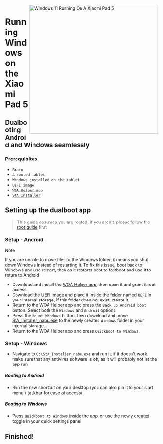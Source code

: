<img align="right" src="https://raw.githubusercontent.com/erdilS/Port-Windows-11-Xiaomi-Pad-5/main/nabu.png" width="425" alt="Windows 11 Running On A Xiaomi Pad 5">


# Running Windows on the Xiaomi Pad 5

## Dualbooting Android and Windows seamlessly

### Prerequisites
- ```Brain```
- ```A rooted tablet```
- ```Windows installed on the tablet```
- [```UEFI image```](https://github.com/erdilS/Port-Windows-11-Xiaomi-Pad-5/releases/download/UEFI/uefi-v2.img)
- [```WOA Helper app```](https://github.com/erdilS/Port-Windows-11-Xiaomi-Pad-5/releases/download/dualboot/woahelper.apk)
- [```StA Installer```](https://github.com/erdilS/Port-Windows-11-Xiaomi-Pad-5/releases/download/dualboot/StA_Installer_nabu.exe)

## Setting up the dualboot app
> This guide assumes you are rooted, if you aren't, please follow the [root guide](2-rootguide-en.md) first

### Setup - Android
> [!NOTE]
> If you are unable to move files to the Windows folder, it means you shut down Windows instead of restarting it. To fix this issue, boot back to Windows and use restart, then as it restarts boot to fastboot and use it to return to Android

- Download and install the [WOA Helper app](https://github.com/erdilS/Port-Windows-11-Xiaomi-Pad-5/releases/download/dualboot/woahelper.apk), then open it and grant it root access.
- Download the [UEFI image](https://github.com/erdilS/Port-Windows-11-Xiaomi-Pad-5/releases/download/UEFI/uefi-v2.img) and place it inside the folder named `UEFI` in your internal storage, if this folder does not exist, create it.
- Return to the WOA Helper app and press the `Back up Android boot` button. Select both the `Windows` and `Android` options.
- Press the `Mount Windows` button, then download and move [StA_Installer_nabu.exe](https://github.com/erdilS/Port-Windows-11-Xiaomi-Pad-5/releases/download/dualboot/StA_Installer_nabu.exe) to the newly created `Windows` folder in your internal storage.
- Return to the WOA Helper app and press `Quickboot to Windows`.

### Setup - Windows
- Navigate to `C:\StA_Installer_nabu.exe` and run it. If it doesn't work, make sure that any antivirus software is off, as it will probably not let the app run

##### Booting to Android
  - Run the new shortcut on your desktop (you can also pin it to your start menu / taskbar for ease of access)

##### Booting to Windows
  - Press `Quickboot to Windows` inside the app, or use the newly created toggle in your quick settings panel
  
## Finished!

